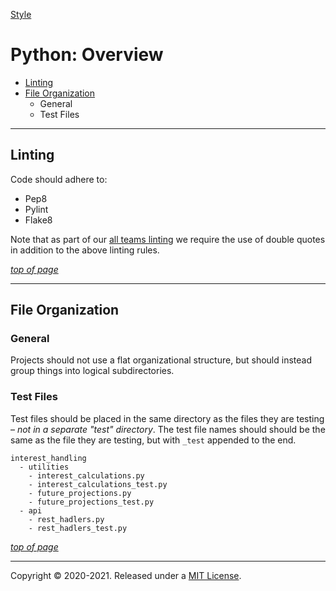 [Style](../README.md#fynish-style)

# Python: Overview

  - [Linting](#linting)
  - [File Organization](#file-organization)
    - General
    - Test Files

---
## Linting

Code should adhere to:
  - Pep8
  - Pylint
  - Flake8

Note that as part of our [all teams linting](../all_teams/all_teams_linting.md) we require the use of double quotes in addition to the above linting rules.

[_top of page_](#python-overview)

---
## File Organization

### General

Projects should not use a flat organizational structure, but should instead group things into logical subdirectories. 

### Test Files

Test files should be placed in the same directory as the files they are testing – *not in a separate "test" directory*. The test file names should should be the same as the file they are testing, but with `_test` appended to the end.
```
interest_handling
  - utilities
    - interest_calculations.py
    - interest_calculations_test.py
    - future_projections.py
    - future_projections_test.py
  - api
    - rest_hadlers.py
    - rest_hadlers_test.py
```

[_top of page_](#python-overview)

---
Copyright © 2020-2021. Released under a [MIT License](https://opensource.org/licenses/MIT).
